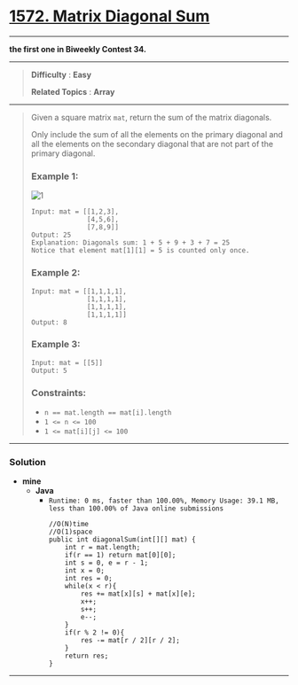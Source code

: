 # [1572. Matrix Diagonal Sum](https://leetcode.com/problems/matrix-diagonal-sum/)

---

**the first one in Biweekly Contest 34.**

---

> **Difficulty** : **Easy**
>
> **Related Topics** : **Array**

---

> Given a square matrix `mat`, return the sum of the matrix diagonals.
> 
> Only include the sum of all the elements on the primary diagonal and all the elements on the secondary diagonal that are not part of the primary diagonal.
> 
> 
> 
> ### Example 1:
> ![1](https://assets.leetcode.com/uploads/2020/08/14/sample_1911.png)
> ```
> Input: mat = [[1,2,3],
>               [4,5,6],
>               [7,8,9]]
> Output: 25
> Explanation: Diagonals sum: 1 + 5 + 9 + 3 + 7 = 25
> Notice that element mat[1][1] = 5 is counted only once.
> ```
> 
> ### Example 2:
> ```
> Input: mat = [[1,1,1,1],
>               [1,1,1,1],
>               [1,1,1,1],
>               [1,1,1,1]]
> Output: 8
> ```
> 
> ### Example 3:
> ```
> Input: mat = [[5]]
> Output: 5
> ```
> 
> ### Constraints:
> * `n == mat.length == mat[i].length`
> * `1 <= n <= 100`
> * `1 <= mat[i][j] <= 100`


---


### Solution
* **mine**
  * **Java**
    * `Runtime: 0 ms, faster than 100.00%, Memory Usage: 39.1 MB, less than 100.00% of Java online submissions`
      ```
      //O(N)time
      //O(1)space
      public int diagonalSum(int[][] mat) {
          int r = mat.length;
          if(r == 1) return mat[0][0];
          int s = 0, e = r - 1;
          int x = 0;
          int res = 0;
          while(x < r){
              res += mat[x][s] + mat[x][e];
              x++;
              s++;
              e--;
          }
          if(r % 2 != 0){
              res -= mat[r / 2][r / 2];
          }
          return res;
      }
      ```

---
